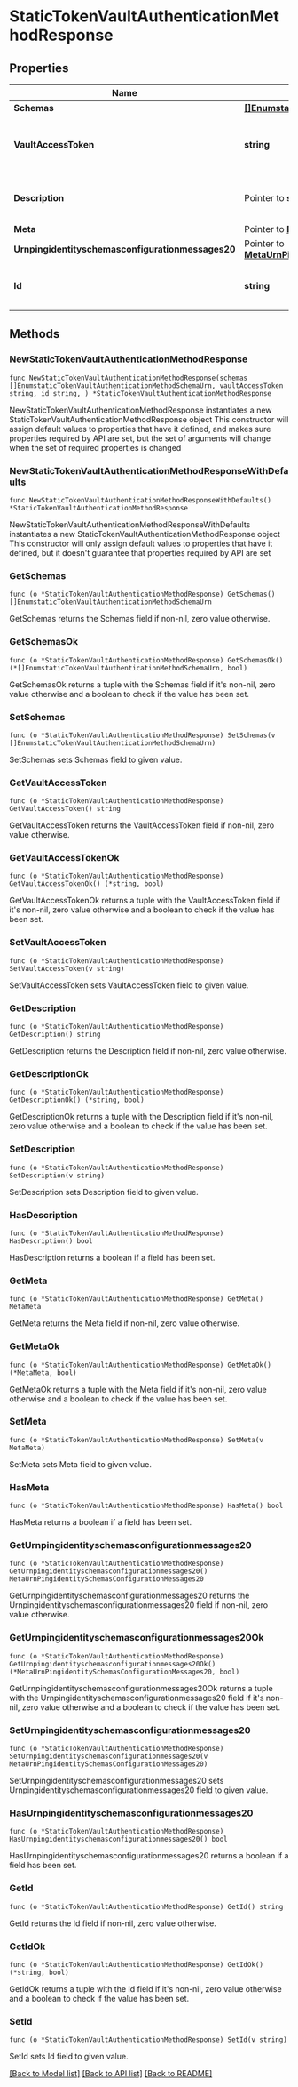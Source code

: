 # StaticTokenVaultAuthenticationMethodResponse

## Properties

Name | Type | Description | Notes
------------ | ------------- | ------------- | -------------
**Schemas** | [**[]EnumstaticTokenVaultAuthenticationMethodSchemaUrn**](EnumstaticTokenVaultAuthenticationMethodSchemaUrn.md) |  | 
**VaultAccessToken** | **string** | The static token used to authenticate to the Vault server. | 
**Description** | Pointer to **string** | A description for this Vault Authentication Method | [optional] 
**Meta** | Pointer to [**MetaMeta**](MetaMeta.md) |  | [optional] 
**Urnpingidentityschemasconfigurationmessages20** | Pointer to [**MetaUrnPingidentitySchemasConfigurationMessages20**](MetaUrnPingidentitySchemasConfigurationMessages20.md) |  | [optional] 
**Id** | **string** | Name of the Vault Authentication Method | 

## Methods

### NewStaticTokenVaultAuthenticationMethodResponse

`func NewStaticTokenVaultAuthenticationMethodResponse(schemas []EnumstaticTokenVaultAuthenticationMethodSchemaUrn, vaultAccessToken string, id string, ) *StaticTokenVaultAuthenticationMethodResponse`

NewStaticTokenVaultAuthenticationMethodResponse instantiates a new StaticTokenVaultAuthenticationMethodResponse object
This constructor will assign default values to properties that have it defined,
and makes sure properties required by API are set, but the set of arguments
will change when the set of required properties is changed

### NewStaticTokenVaultAuthenticationMethodResponseWithDefaults

`func NewStaticTokenVaultAuthenticationMethodResponseWithDefaults() *StaticTokenVaultAuthenticationMethodResponse`

NewStaticTokenVaultAuthenticationMethodResponseWithDefaults instantiates a new StaticTokenVaultAuthenticationMethodResponse object
This constructor will only assign default values to properties that have it defined,
but it doesn't guarantee that properties required by API are set

### GetSchemas

`func (o *StaticTokenVaultAuthenticationMethodResponse) GetSchemas() []EnumstaticTokenVaultAuthenticationMethodSchemaUrn`

GetSchemas returns the Schemas field if non-nil, zero value otherwise.

### GetSchemasOk

`func (o *StaticTokenVaultAuthenticationMethodResponse) GetSchemasOk() (*[]EnumstaticTokenVaultAuthenticationMethodSchemaUrn, bool)`

GetSchemasOk returns a tuple with the Schemas field if it's non-nil, zero value otherwise
and a boolean to check if the value has been set.

### SetSchemas

`func (o *StaticTokenVaultAuthenticationMethodResponse) SetSchemas(v []EnumstaticTokenVaultAuthenticationMethodSchemaUrn)`

SetSchemas sets Schemas field to given value.


### GetVaultAccessToken

`func (o *StaticTokenVaultAuthenticationMethodResponse) GetVaultAccessToken() string`

GetVaultAccessToken returns the VaultAccessToken field if non-nil, zero value otherwise.

### GetVaultAccessTokenOk

`func (o *StaticTokenVaultAuthenticationMethodResponse) GetVaultAccessTokenOk() (*string, bool)`

GetVaultAccessTokenOk returns a tuple with the VaultAccessToken field if it's non-nil, zero value otherwise
and a boolean to check if the value has been set.

### SetVaultAccessToken

`func (o *StaticTokenVaultAuthenticationMethodResponse) SetVaultAccessToken(v string)`

SetVaultAccessToken sets VaultAccessToken field to given value.


### GetDescription

`func (o *StaticTokenVaultAuthenticationMethodResponse) GetDescription() string`

GetDescription returns the Description field if non-nil, zero value otherwise.

### GetDescriptionOk

`func (o *StaticTokenVaultAuthenticationMethodResponse) GetDescriptionOk() (*string, bool)`

GetDescriptionOk returns a tuple with the Description field if it's non-nil, zero value otherwise
and a boolean to check if the value has been set.

### SetDescription

`func (o *StaticTokenVaultAuthenticationMethodResponse) SetDescription(v string)`

SetDescription sets Description field to given value.

### HasDescription

`func (o *StaticTokenVaultAuthenticationMethodResponse) HasDescription() bool`

HasDescription returns a boolean if a field has been set.

### GetMeta

`func (o *StaticTokenVaultAuthenticationMethodResponse) GetMeta() MetaMeta`

GetMeta returns the Meta field if non-nil, zero value otherwise.

### GetMetaOk

`func (o *StaticTokenVaultAuthenticationMethodResponse) GetMetaOk() (*MetaMeta, bool)`

GetMetaOk returns a tuple with the Meta field if it's non-nil, zero value otherwise
and a boolean to check if the value has been set.

### SetMeta

`func (o *StaticTokenVaultAuthenticationMethodResponse) SetMeta(v MetaMeta)`

SetMeta sets Meta field to given value.

### HasMeta

`func (o *StaticTokenVaultAuthenticationMethodResponse) HasMeta() bool`

HasMeta returns a boolean if a field has been set.

### GetUrnpingidentityschemasconfigurationmessages20

`func (o *StaticTokenVaultAuthenticationMethodResponse) GetUrnpingidentityschemasconfigurationmessages20() MetaUrnPingidentitySchemasConfigurationMessages20`

GetUrnpingidentityschemasconfigurationmessages20 returns the Urnpingidentityschemasconfigurationmessages20 field if non-nil, zero value otherwise.

### GetUrnpingidentityschemasconfigurationmessages20Ok

`func (o *StaticTokenVaultAuthenticationMethodResponse) GetUrnpingidentityschemasconfigurationmessages20Ok() (*MetaUrnPingidentitySchemasConfigurationMessages20, bool)`

GetUrnpingidentityschemasconfigurationmessages20Ok returns a tuple with the Urnpingidentityschemasconfigurationmessages20 field if it's non-nil, zero value otherwise
and a boolean to check if the value has been set.

### SetUrnpingidentityschemasconfigurationmessages20

`func (o *StaticTokenVaultAuthenticationMethodResponse) SetUrnpingidentityschemasconfigurationmessages20(v MetaUrnPingidentitySchemasConfigurationMessages20)`

SetUrnpingidentityschemasconfigurationmessages20 sets Urnpingidentityschemasconfigurationmessages20 field to given value.

### HasUrnpingidentityschemasconfigurationmessages20

`func (o *StaticTokenVaultAuthenticationMethodResponse) HasUrnpingidentityschemasconfigurationmessages20() bool`

HasUrnpingidentityschemasconfigurationmessages20 returns a boolean if a field has been set.

### GetId

`func (o *StaticTokenVaultAuthenticationMethodResponse) GetId() string`

GetId returns the Id field if non-nil, zero value otherwise.

### GetIdOk

`func (o *StaticTokenVaultAuthenticationMethodResponse) GetIdOk() (*string, bool)`

GetIdOk returns a tuple with the Id field if it's non-nil, zero value otherwise
and a boolean to check if the value has been set.

### SetId

`func (o *StaticTokenVaultAuthenticationMethodResponse) SetId(v string)`

SetId sets Id field to given value.



[[Back to Model list]](../README.md#documentation-for-models) [[Back to API list]](../README.md#documentation-for-api-endpoints) [[Back to README]](../README.md)


